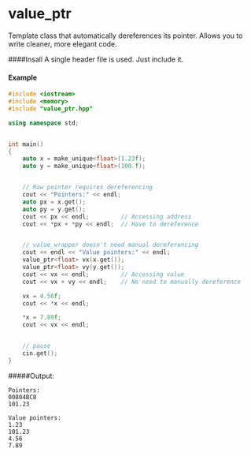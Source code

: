# value_ptr
Template class that automatically dereferences its pointer.
Allows you to write cleaner, more elegant code.


####Insall
A single header file is used. Just include it.


#### Example
```c++
#include <iostream>
#include <memory>
#include "value_ptr.hpp"

using namespace std;


int main()
{
	auto x = make_unique<float>(1.23f);
	auto y = make_unique<float>(100.f);


	// Raw pointer requires dereferencing
	cout << "Pointers:" << endl;
	auto px = x.get();
	auto py = y.get();
	cout << px << endl;			// Accessing address
	cout << *px + *py << endl;	// Have to dereference


	// value_wrapper doesn't need manual dereferencing
	cout << endl << "Value pointers:" << endl;
	value_ptr<float> vx(x.get());
	value_ptr<float> vy(y.get());
	cout << vx << endl;			// Accessing value
	cout << vx + vy << endl;	// No need to manually dereference

	vx = 4.56f;
	cout << *x << endl;

	*x = 7.89f;
	cout << vx << endl;


	// pause
	cin.get();
}
```

#####Output:
```
Pointers:
00804BC8
101.23

Value pointers:
1.23
101.23
4.56
7.89
```
